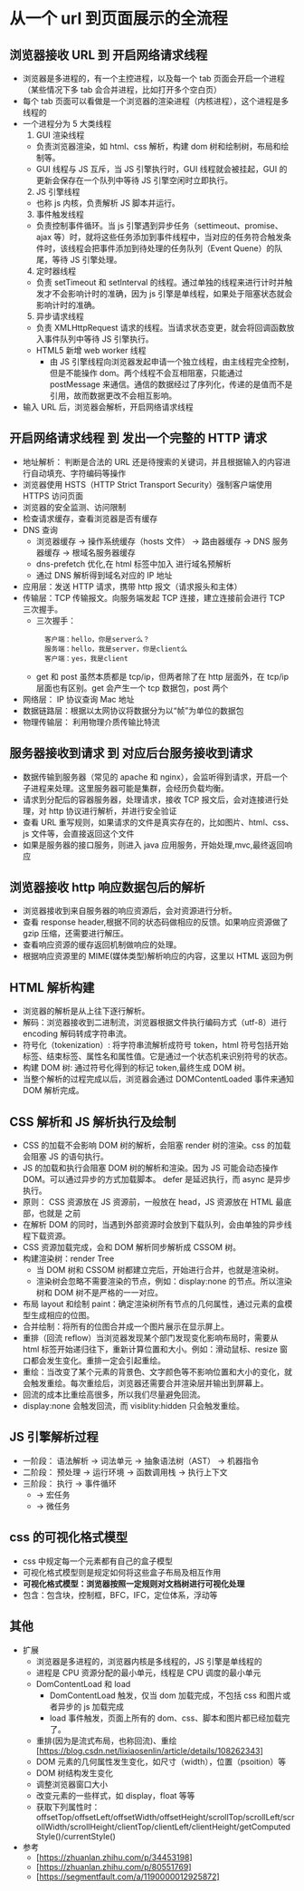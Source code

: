 # 从一个 url 到页面展示的全流程

## 浏览器接收 URL 到 开启网络请求线程

-   浏览器是多进程的，有一个主控进程，以及每一个 tab 页面会开启一个进程（某些情况下多 tab 会合并进程，比如打开多个空白页）
-   每个 tab 页面可以看做是一个浏览器的渲染进程（内核进程），这个进程是多线程的
-   一个进程分为 5 大类线程
    1. GUI 渲染线程
    -   负责浏览器渲染，如 html、css 解析，构建 dom 树和绘制树，布局和绘制等。
    -   GUI 线程与 JS 互斥，当 JS 引擎执行时，GUI 线程就会被挂起，GUI 的更新会保存在一个队列中等待 JS 引擎空闲时立即执行。
    2. JS 引擎线程
    -   也称 js 内核，负责解析 JS 脚本并运行。
    3. 事件触发线程
    -   负责控制事件循环。当 js 引擎遇到异步任务（settimeout、promise、ajax 等）时，就将这些任务添加到事件线程中，当对应的任务符合触发条件时，该线程会把事件添加到待处理的任务队列（Event Quene）的队尾，等待 JS 引擎处理。
    4. 定时器线程
    -   负责 setTimeout 和 setInterval 的线程。通过单独的线程来进行计时并触发才不会影响计时的准确，因为 js 引擎是单线程，如果处于阻塞状态就会影响计时的准确。
    5. 异步请求线程
    -   负责 XMLHttpRequest 请求的线程。当请求状态变更，就会将回调函数放入事件队列中等待 JS 引擎执行。
    -   HTML5 新增 web worker 线程
        -   由 JS 引擎线程向浏览器发起申请一个独立线程，由主线程完全控制，但是不能操作 dom。两个线程不会互相阻塞，只能通过 postMessage 来通信。通信的数据经过了序列化，传递的是值而不是引用，故而数据更改不会相互影响。
-   输入 URL 后，浏览器会解析，开启网络请求线程

## 开启网络请求线程 到 发出一个完整的 HTTP 请求

-   地址解析： 判断是合法的 URL 还是待搜索的关键词，并且根据输入的内容进行自动填充、字符编码等操作
-   浏览器使用 HSTS（HTTP Strict Transport Security）强制客户端使用 HTTPS 访问页面
-   浏览器的安全监测、访问限制
-   检查请求缓存，查看浏览器是否有缓存
-   DNS 查询
    -   浏览器缓存 -> 操作系统缓存（hosts 文件） -> 路由器缓存 -> DNS 服务器缓存 -> 根域名服务器缓存
    -   dns-prefetch 优化,在 html 标签中加入<link rel="dns-prefetch" href="//domain.com"/> 进行域名预解析
    -   通过 DNS 解析得到域名对应的 IP 地址
-   应用层：发送 HTTP 请求，携带 http 报文（请求报头和主体）
-   传输层：TCP 传输报文。向服务端发起 TCP 连接，建立连接前会进行 TCP 三次握手。
    -   三次握手：
        ```
          客户端：hello，你是server么？
          服务端：hello，我是server，你是client么
          客户端：yes，我是client
        ```
    -   get 和 post 虽然本质都是 tcp/ip，但两者除了在 http 层面外，在 tcp/ip 层面也有区别。get 会产生一个 tcp 数据包，post 两个
-   网络层： IP 协议查询 Mac 地址
-   数据链路层：根据以太网协议将数据分为以“帧”为单位的数据包
-   物理传输层： 利用物理介质传输比特流

## 服务器接收到请求 到 对应后台服务接收到请求

-   数据传输到服务器（常见的 apache 和 nginx），会监听得到请求，开启一个子进程来处理。这里服务器可能是集群，会经历负载均衡。
-   请求到分配后的容器服务器，处理请求，接收 TCP 报文后，会对连接进行处理，对 http 协议进行解析，并进行安全验证
-   查看 URL 重写规则，如果请求的文件是真实存在的，比如图片、html、css、js 文件等，会直接返回这个文件
-   如果是服务器的接口服务，则进入 java 应用服务，开始处理,mvc,最终返回响应

## 浏览器接收 http 响应数据包后的解析

-   浏览器接收到来自服务器的响应资源后，会对资源进行分析。
-   查看 response header,根据不同的状态码做相应的反馈。如果响应资源做了 gzip 压缩，还需要进行解压。
-   查看响应资源的缓存返回机制做响应的处理。
-   根据响应资源里的 MIME(媒体类型)解析响应的内容，这里以 HTML 返回为例

## HTML 解析构建

-   浏览器的解析是从上往下逐行解析。
-   解码：浏览器接收到二进制流，浏览器根据文件执行编码方式（utf-8）进行 encoding 解码转成字符串流。
-   符号化（tokenization）: 将字符串流解析成符号 token，html 符号包括开始标签、结束标签、属性名和属性值。它是通过一个状态机来识别符号的状态。
-   构建 DOM 树: 通过符号化得到的标记 token,最终生成 DOM 树。
-   当整个解析的过程完成以后，浏览器会通过 DOMContentLoaded 事件来通知 DOM 解析完成。

## CSS 解析和 JS 解析执行及绘制

-   CSS 的加载不会影响 DOM 树的解析，会阻塞 render 树的渲染。css 的加载会阻塞 JS 的语句执行。
-   JS 的加载和执行会阻塞 DOM 树的解析和渲染。因为 JS 可能会动态操作 DOM。可以通过异步的方式加载脚本。 defer 是延迟执行，而 async 是异步执行。
-   原则： CSS 资源放在 JS 资源前，一般放在 head，JS 资源放在 HTML 最底部，也就是 <body></body>之前
-   在解析 DOM 的同时，当遇到外部资源时会放到下载队列，会由单独的异步线程下载资源。
-   CSS 资源加载完成，会和 DOM 解析同步解析成 CSSOM 树。
-   构建渲染树：render Tree
    -   当 DOM 树和 CSSOM 树都建立完后，开始进行合并，也就是渲染树。
    -   渲染树会忽略不需要渲染的节点，例如：display:none 的节点。所以渲染树和 DOM 树不是严格的一一对应。
-   布局 layout 和绘制 paint：确定渲染树所有节点的几何属性，通过元素的盒模型生成相应的位图。
-   合并绘制：将所有的位图合并成一个图片展示在显示屏上。
-   重排（回流 reflow）当浏览器发现某个部门发现变化影响布局时，需要从 html 标签开始递归往下，重新计算位置和大小。例如：滑动鼠标、resize 窗口都会发生变化。重排一定会引起重绘。
-   重绘：当改变了某个元素的背景色、文字颜色等不影响位置和大小的变化，就会触发重绘。每次重绘后，浏览器还需要合并渲染层并输出到屏幕上。
-   回流的成本比重绘高很多，所以我们尽量避免回流。
-   display:none 会触发回流，而 visiblity:hidden 只会触发重绘。

## JS 引擎解析过程

-   一阶段： 语法解析 -> 词法单元 -> 抽象语法树（AST） -> 机器指令
-   二阶段： 预处理 -> 运行环境 -> 函数调用栈 -> 执行上下文
-   三阶段： 执行 -> 事件循环
    -   -> 宏任务
    -   -> 微任务

## css 的可视化格式模型

-   css 中规定每一个元素都有自己的盒子模型
-   可视化格式模型则是规定如何将这些盒子布局及相互作用
-   **可视化格式模型：浏览器按照一定规则对文档树进行可视化处理**
-   包含：包含块，控制框，BFC，IFC，定位体系，浮动等

## 其他

-   扩展
    -   浏览器是多进程的，浏览器内核是多线程的，JS 引擎是单线程的
    -   进程是 CPU 资源分配的最小单元，线程是 CPU 调度的最小单元
    -   DomContentLoad 和 load
        -   DomContentLoad 触发，仅当 dom 加载完成，不包括 css 和图片或者异步的 js 加载完成
        -   load 事件触发，页面上所有的 dom、css、脚本和图片都已经加载完了。
    -   重排(因为是流式布局，也称回流)、重绘 [https://blog.csdn.net/lixiaosenlin/article/details/108262343]
    -   DOM 元素的几何属性发生变化，如尺寸（width），位置（psoition）等
    -   DOM 树结构发生变化
    -   调整浏览器窗口大小
    -   改变元素的一些样式，如 display，float 等等
    -   获取下列属性时：offsetTop/offsetLeft/offsetWidth/offsetHeight/scrollTop/scrollLeft/scrollWidth/scrollHeight/clientTop/clientLeft/clientHeight/getComputedStyle()/currentStyle()
-   参考
    -   [https://zhuanlan.zhihu.com/p/34453198]
    -   [https://zhuanlan.zhihu.com/p/80551769]
    -   [https://segmentfault.com/a/1190000012925872]
